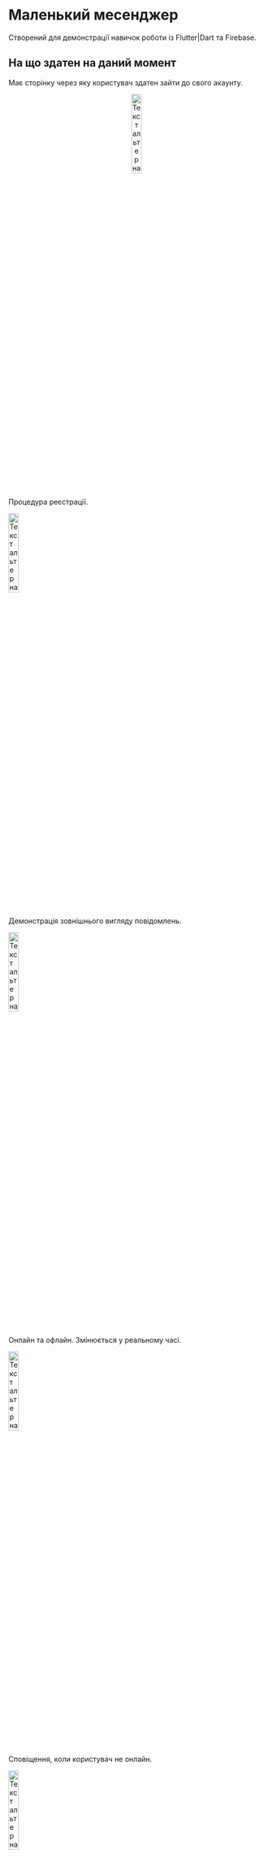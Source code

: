 # Маленький месенджер

Створений для демонстрації навичок роботи із Flutter|Dart та Firebase.

## На що здатен на даний момент

Має сторінку через яку користувач здатен зайти до свого акаунту.

<p align="center">
<a>
  <img src="https://github.com/Marikorzh/Little_messager/assets/55840494/8cc0c0bd-0824-4b92-b81f-af0f8fe078b1" alt="Текст альтернативного опису зображення" width="20%" height=auto>
</a>
</p>

Процедура реєстрації.

<a href="посилання_на_збільшену_версію_зображення">
  <img src="https://github.com/Marikorzh/Little_messager/assets/55840494/16457167-6dc7-433e-a539-4dd0a80b4cbd" alt="Текст альтернативного опису зображення" width="20%" height=auto>
</a>

Демонстрація зовнішнього вигляду повідомлень.

<a href="посилання_на_збільшену_версію_зображення">
  <img src="https://github.com/Marikorzh/Little_messager/assets/55840494/82e9a29e-821d-46b6-b4e5-350ef1569b68" alt="Текст альтернативного опису зображення" width="20%" height=auto>
</a>

Онлайн та офлайн. Змінюється у реальному часі.

<a href="посилання_на_збільшену_версію_зображення">
  <img src="https://github.com/Marikorzh/Little_messager/assets/55840494/3a363fd3-d265-4d1b-810b-2e33a0358e53" alt="Текст альтернативного опису зображення" width="20%" height=auto>
</a>

Сповіщення, коли користувач не онлайн.

<a href="посилання_на_збільшену_версію_зображення">
  <img src="https://github.com/Marikorzh/Little_messager/assets/55840494/825326af-342e-46af-982e-4f3b6e8a0f62" alt="Текст альтернативного опису зображення" width="20%" height=auto>
</a>









A few resources to get you started if this is your first Flutter project:

- [Lab: Write your first Flutter app](https://docs.flutter.dev/get-started/codelab)
- [Cookbook: Useful Flutter samples](https://docs.flutter.dev/cookbook)

For help getting started with Flutter development, view the
[online documentation](https://docs.flutter.dev/), which offers tutorials,
samples, guidance on mobile development, and a full API reference.
